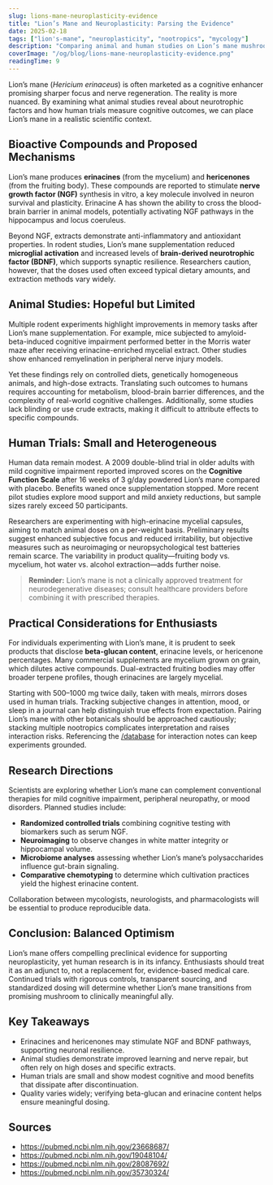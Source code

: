 ```yaml
---
slug: lions-mane-neuroplasticity-evidence
title: "Lion’s Mane and Neuroplasticity: Parsing the Evidence"
date: 2025-02-18
tags: ["lion's-mane", "neuroplasticity", "nootropics", "mycology"]
description: "Comparing animal and human studies on Lion’s mane mushroom and its potential influence on neural plasticity."
coverImage: "/og/blog/lions-mane-neuroplasticity-evidence.png"
readingTime: 9
---
```


Lion’s mane (*Hericium erinaceus*) is often marketed as a cognitive enhancer promising sharper focus and nerve regeneration. The reality is more nuanced. By examining what animal studies reveal about neurotrophic factors and how human trials measure cognitive outcomes, we can place Lion’s mane in a realistic scientific context.

## Bioactive Compounds and Proposed Mechanisms

Lion’s mane produces **erinacines** (from the mycelium) and **hericenones** (from the fruiting body). These compounds are reported to stimulate **nerve growth factor (NGF)** synthesis in vitro, a key molecule involved in neuron survival and plasticity. Erinacine A has shown the ability to cross the blood-brain barrier in animal models, potentially activating NGF pathways in the hippocampus and locus coeruleus.

Beyond NGF, extracts demonstrate anti-inflammatory and antioxidant properties. In rodent studies, Lion’s mane supplementation reduced **microglial activation** and increased levels of **brain-derived neurotrophic factor (BDNF)**, which supports synaptic resilience. Researchers caution, however, that the doses used often exceed typical dietary amounts, and extraction methods vary widely.

## Animal Studies: Hopeful but Limited

Multiple rodent experiments highlight improvements in memory tasks after Lion’s mane supplementation. For example, mice subjected to amyloid-beta-induced cognitive impairment performed better in the Morris water maze after receiving erinacine-enriched mycelial extract. Other studies show enhanced remyelination in peripheral nerve injury models.

Yet these findings rely on controlled diets, genetically homogeneous animals, and high-dose extracts. Translating such outcomes to humans requires accounting for metabolism, blood-brain barrier differences, and the complexity of real-world cognitive challenges. Additionally, some studies lack blinding or use crude extracts, making it difficult to attribute effects to specific compounds.

## Human Trials: Small and Heterogeneous

Human data remain modest. A 2009 double-blind trial in older adults with mild cognitive impairment reported improved scores on the **Cognitive Function Scale** after 16 weeks of 3 g/day powdered Lion’s mane compared with placebo. Benefits waned once supplementation stopped. More recent pilot studies explore mood support and mild anxiety reductions, but sample sizes rarely exceed 50 participants.

Researchers are experimenting with high-erinacine mycelial capsules, aiming to match animal doses on a per-weight basis. Preliminary results suggest enhanced subjective focus and reduced irritability, but objective measures such as neuroimaging or neuropsychological test batteries remain scarce. The variability in product quality—fruiting body vs. mycelium, hot water vs. alcohol extraction—adds further noise.

> **Reminder:** Lion’s mane is not a clinically approved treatment for neurodegenerative diseases; consult healthcare providers before combining it with prescribed therapies.

## Practical Considerations for Enthusiasts

For individuals experimenting with Lion’s mane, it is prudent to seek products that disclose **beta-glucan content**, erinacine levels, or hericenone percentages. Many commercial supplements are mycelium grown on grain, which dilutes active compounds. Dual-extracted fruiting bodies may offer broader terpene profiles, though erinacines are largely mycelial.

Starting with 500–1000 mg twice daily, taken with meals, mirrors doses used in human trials. Tracking subjective changes in attention, mood, or sleep in a journal can help distinguish true effects from expectation. Pairing Lion’s mane with other botanicals should be approached cautiously; stacking multiple nootropics complicates interpretation and raises interaction risks. Referencing the [/database](/database) for interaction notes can keep experiments grounded.

## Research Directions

Scientists are exploring whether Lion’s mane can complement conventional therapies for mild cognitive impairment, peripheral neuropathy, or mood disorders. Planned studies include:

- **Randomized controlled trials** combining cognitive testing with biomarkers such as serum NGF.
- **Neuroimaging** to observe changes in white matter integrity or hippocampal volume.
- **Microbiome analyses** assessing whether Lion’s mane’s polysaccharides influence gut-brain signaling.
- **Comparative chemotyping** to determine which cultivation practices yield the highest erinacine content.

Collaboration between mycologists, neurologists, and pharmacologists will be essential to produce reproducible data.

## Conclusion: Balanced Optimism

Lion’s mane offers compelling preclinical evidence for supporting neuroplasticity, yet human research is in its infancy. Enthusiasts should treat it as an adjunct to, not a replacement for, evidence-based medical care. Continued trials with rigorous controls, transparent sourcing, and standardized dosing will determine whether Lion’s mane transitions from promising mushroom to clinically meaningful ally.

## Key Takeaways
- Erinacines and hericenones may stimulate NGF and BDNF pathways, supporting neuronal resilience.
- Animal studies demonstrate improved learning and nerve repair, but often rely on high doses and specific extracts.
- Human trials are small and show modest cognitive and mood benefits that dissipate after discontinuation.
- Quality varies widely; verifying beta-glucan and erinacine content helps ensure meaningful dosing.

## Sources
- https://pubmed.ncbi.nlm.nih.gov/23668687/
- https://pubmed.ncbi.nlm.nih.gov/19048104/
- https://pubmed.ncbi.nlm.nih.gov/28087692/
- https://pubmed.ncbi.nlm.nih.gov/35730324/
